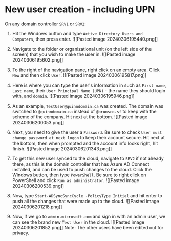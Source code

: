 # New user creation - including UPN

On any domain controller `SRV1` or `SRV2`:
1. Hit the Windows button and type `Active Directory Users and Computers`, then press enter.
![[Pasted image 20240306195440.png]]

2. Navigate to the folder or organizational unit (on the left side of the screen) that you wish to make the user in.
![[Pasted image 20240306195602.png]]

3. To the right of the navigation pane, right click on an empty area. Click `New` and then click `User`. 
![[Pasted image 20240306195817.png]]

4. Here is where you can type the user's information in such as `First name`, `Last name`, their `User Principal Name (UPN)` - the name they should login with, and `domain`.
![[Pasted image 20240306195946.png]]

5. As an example, `TestUser@quinndomain.ca` was created. The domain was switched to `@quinndomain.ca` instead of `@brunsco.sf` to keep with the scheme of the company. Hit next at the bottom.
![[Pasted image 20240306200053.png]]

6. Next, you need to give the user a `Password`. Be sure to check `User must change password at next logon` to keep their account secure. Hit next at the bottom, then when prompted and the account info looks right, hit finish.
![[Pasted image 20240306201343.png]]

7. To get this new user synced to the cloud, navigate to `SRV2` if not already there, as this is the domain controller that has Azure AD Connect installed, and can be used to push changes to the cloud. Click the Windows button, then type `PowerShell`. Be sure to right click on PowerShell and click `Run as administrator`.
![[Pasted image 20240306200539.png]]

8. Now, type `Start-ADSyncSyncCycle -PolicyType Initial` and hit enter to push all the changes that were made up to the cloud.
![[Pasted image 20240306201218.png]]

9. Now, if we go to `admin.microsoft.com` and sign in with an admin user, we can see the brand new `Test User` in the cloud.
![[Pasted image 20240306201852.png]]
Note: The other users have been edited out for privacy.
